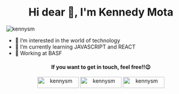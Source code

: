 <h1 align="center">Hi dear 👋, I'm Kennedy Mota</h1>

<p align="left"> <img src="https://komarev.com/ghpvc/?username=kennysm" alt="kennysm"> </p>

- 🤔 I’m interested in the world of technology
- 👀 I’m currently learning JAVASCRIPT and REACT
- 🔭 Working at BASF

  
  
<!-- social media-->

 <h4 align="center">If you want to get in touch, feel free!!😉</h4>
<p align="center">
<a href="https://www.linkedin.com/in/kennedysm41210b/" target="_blank"><img align="center" src="https://img.shields.io/badge/LinkedIn-0077B5?style=for-the-badge&logo=linkedin&logoColor=white" alt="kennysm" height="30" width="110" /></a>  
<a href="https://instagram.com/kenny_sm" target="_blank"><img align="center" src="https://img.shields.io/badge/Instagram-6B2337?style=for-the-badge&logo=instagram&logoColor=white" alt="kennysm" height="30" width="110" /></a>
<a href="mailto:kennedysantosmota22@gmail.com" target="_blank"><img align="center" src="https://img.shields.io/badge/Gmail-D14836?style=for-the-badge&logo=gmail&logoColor=white" alt="kennysm" height="30" width="110" /></a>
  
</p> 

